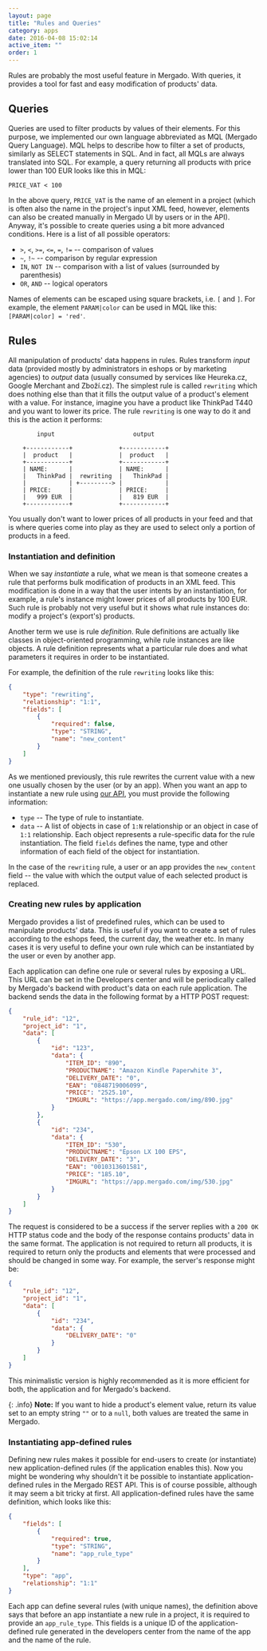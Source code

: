 ```yaml
---
layout: page
title: "Rules and Queries"
category: apps
date: 2016-04-08 15:02:14
active_item: ""
order: 1
---
```


Rules are probably the most useful feature in Mergado. With queries, it provides a tool for fast and easy modification of products' data.

## Queries

Queries are used to filter products by values of their elements. For this purpose, we implemented our own language abbreviated as MQL (Mergado Query Language). MQL helps to describe how to filter a set of products, similarly as SELECT statements in SQL. And in fact, all MQLs are always translated into SQL. For example, a query returning all products with price lower than 100 EUR looks like this in MQL:

```
PRICE_VAT < 100
```

In the above query, `PRICE_VAT` is the name of an element in a project (which is often also the name in the project's input XML feed, however, elements can also be created manually in Mergado UI by users or in the API). Anyway, it's possible to create queries using a bit more advanced conditions. Here is a list of all possible operators:

* `>`, `<`, `>=`, `<=`, `=`, `!=` -- comparison of values
* `~`, `!~` -- comparison by regular expression
* `IN`, `NOT IN` -- comparison with a list of values (surrounded by parenthesis)
* `OR`, `AND` -- logical operators

Names of elements can be escaped using square brackets, i.e. `[` and `]`. For example, the element `PARAM|color` can be used in MQL like this: `[PARAM|color] = 'red'`.

## Rules

All manipulation of products' data happens in rules. Rules transform _input_ data (provided mostly by administrators in eshops or by marketing agencies) to _output_ data (usually consumed by services like Heureka.cz, Google Merchant and Zboží.cz). The simplest rule is called `rewriting` which does nothing else than that it fills the output value of a product's element with a value. For instance, imagine you have a product like ThinkPad T440 and you want to lower its price. The rule `rewriting` is one way to do it and this is the action it performs:

```
        input                      output

    +------------+             +------------+
    |  product   |             |  product   |
    +------------+             +------------+
    | NAME:      |             | NAME:      |
    |   ThinkPad |  rewriting  |   ThinkPad |
    |            | +---------> |            |
    | PRICE:     |             | PRICE:     |
    |   999 EUR  |             |   819 EUR  |
    +------------+             +------------+
```

You usually don't want to lower prices of all products in your feed and that is where queries come into play as they are used to select only a portion of products in a feed.

### Instantiation and definition

When we say _instantiate_ a rule, what we mean is that someone creates a rule that performs bulk modification of products in an XML feed. This modification is done in a way that the user intents by an instantiation, for example, a rule's instance might lower prices of all products by 100 EUR. Such rule is probably not very useful but it shows what rule instances do: modify a project's (export's) products.

Another term we use is rule _definition_. Rule definitions are actually like classes in object-oriented programming, while rule instances are like objects. A rule definition represents what a particular rule does and what parameters it requires in order to be instantiated.

For example, the definition of the rule `rewriting` looks like this:

```json
{
    "type": "rewriting",
    "relationship": "1:1",
    "fields": [
        {
            "required": false,
            "type": "STRING",
            "name": "new_content"
        }
    ]
}
```

As we mentioned previously, this rule rewrites the current value with a new one usually chosen by the user (or by an app). When you want an app to instantiate a new rule using [our API](http://docs.mergado.apiary.io/#reference/rules), you must provide the following information:

- `type` -- The type of rule to instantiate.
- `data` -- A list of objects in case of `1:N` relationship or an object in case of `1:1` relationship. Each object represents a rule-specific data for the rule instantiation. The field `fields` defines the name, type and other information of each field of the object for instantiation.

In the case of the `rewriting` rule, a user or an app provides the `new_content` field -- the value with which the output value of each selected product is replaced.

### Creating new rules by application

Mergado provides a list of predefined rules, which can be used to manipulate products' data. This is useful if you want to create a set of rules according to the eshops feed, the current day, the weather etc. In many cases it is very useful to define your own rule which can be instantiated by the user or even by another app.

Each application can define one rule or several rules by exposing a URL. This URL can be set in the Developers center and will be periodically called by Mergado's backend with product's data on each rule application. The backend sends the data in the following format by a HTTP POST request:

```json
{
    "rule_id": "12",
    "project_id": "1",
    "data": [
        {
            "id": "123",
            "data": {
                "ITEM_ID": "890",
                "PRODUCTNAME": "Amazon Kindle Paperwhite 3",
                "DELIVERY_DATE": "0",
                "EAN": "0848719006099",
                "PRICE": "2525.10",
                "IMGURL": "https://app.mergado.com/img/890.jpg"
            }
        },
        {
            "id": "234",
            "data": {
                "ITEM_ID": "530",
                "PRODUCTNAME": "Epson LX 100 EPS",
                "DELIVERY_DATE": "3",
                "EAN": "0010313601581",
                "PRICE": "185.10",
                "IMGURL": "https://app.mergado.com/img/530.jpg"
            }
        }
    ]
}
```

The request is considered to be a success if the server replies with a `200 OK` HTTP status code and the body of the response contains products' data in the same format. The application is not required to return all products, it is required to return only the products and elements that were processed and should be changed in some way. For example, the server's response might be:

```json
{
    "rule_id": "12",
    "project_id": "1",
    "data": [
        {
            "id": "234",
            "data": {
                "DELIVERY_DATE": "0"
            }
        }
    ]
}
```

This minimalistic version is highly recommended as it is more efficient for both, the application and for Mergado's backend.

{: .info}
**Note:** If you want to hide a product's element value, return its value set to an empty string `""` or to a `null`, both values are treated the same in Mergado.

### Instantiating app-defined rules

Defining new rules makes it possible for end-users to create (or instantiate) new application-defined rules (if the application enables this). Now you might be wondering why shouldn't it be possible to instantiate application-defined rules in the Mergado REST API. This is of course possible, although it may seem a bit tricky at first. All application-defined rules have the same definition, which looks like this:

```json
{
    "fields": [
        {
            "required": true,
            "type": "STRING",
            "name": "app_rule_type"
        }
    ],
    "type": "app",
    "relationship": "1:1"
}
```

Each app can define several rules (with unique names), the definition above says that before an app instantiate a new rule in a project, it is required to provide an `app_rule_type`. This fields is a unique ID of the application-defined rule generated in the developers center from the name of the app and the name of the rule.

